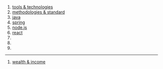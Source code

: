 

1. [tools & technologies](https://github.com/prak-joy/tools-technology/blob/main/README.md)
2. [methodologies & standard](https://github.com/prak-joy/methodologies-standards/blob/main/README.md)
3. [java](https://github.com/prak-joy/java/blob/main/README.md)
4. [spring](https://github.com/prak-joy/spring/blob/main/README.md)
5. [node.js](https://github.com/prak-joy/nodejs/blob/main/README.md)
6. [react](https://github.com/prak-joy/react/blob/main/README.md)
7. 
8. 
9. 

-----------
1. [wealth & income](https://github.com/prak-joy/stock/blob/main/README.md)

